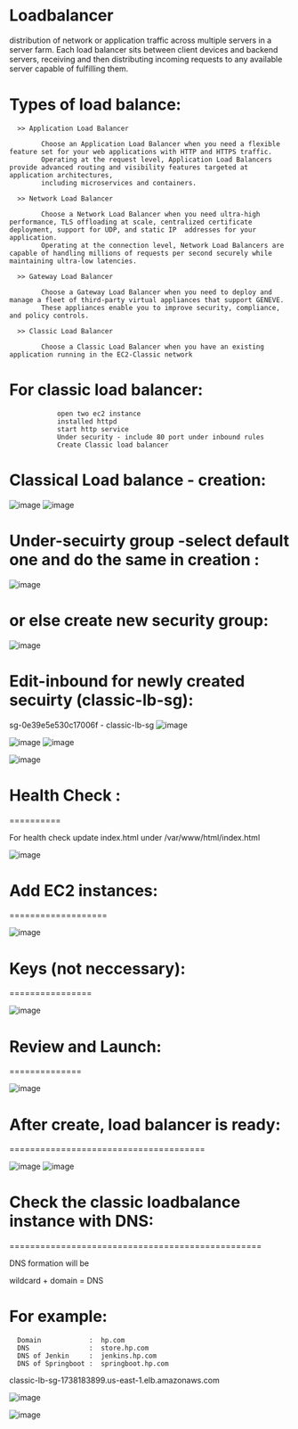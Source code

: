 # Loadbalancer
   distribution of network or application traffic across multiple servers in a server farm. 
   Each load balancer sits between client devices and backend servers, receiving and then distributing incoming requests to any available server capable of fulfilling them.
   
  Types of load balance:
  ======================
  
      >> Application Load Balancer
   
            Choose an Application Load Balancer when you need a flexible feature set for your web applications with HTTP and HTTPS traffic. 
            Operating at the request level, Application Load Balancers provide advanced routing and visibility features targeted at application architectures, 
            including microservices and containers.
            
      >> Network Load Balancer
      
            Choose a Network Load Balancer when you need ultra-high performance, TLS offloading at scale, centralized certificate deployment, support for UDP, and static IP  addresses for your application. 
            Operating at the connection level, Network Load Balancers are capable of handling millions of requests per second securely while maintaining ultra-low latencies.
            
      >> Gateway Load Balancer
      
            Choose a Gateway Load Balancer when you need to deploy and manage a fleet of third-party virtual appliances that support GENEVE. 
            These appliances enable you to improve security, compliance, and policy controls.
            
      >> Classic Load Balancer
      
            Choose a Classic Load Balancer when you have an existing application running in the EC2-Classic network
      
 
 # For classic load balancer:  
 
                open two ec2 instance 
                installed httpd 
                start http service
                Under security - include 80 port under inbound rules
                Create Classic load balancer
      
 
  Classical Load balance - creation:
   =====================

![image](https://user-images.githubusercontent.com/54719289/108116132-21066b80-70c1-11eb-8407-5c3f91bd7f95.png)
![image](https://user-images.githubusercontent.com/54719289/108116277-527f3700-70c1-11eb-9c71-5b1e41ee019f.png)

Under-secuirty group -select default one and do the same in creation :
=============================================

![image](https://user-images.githubusercontent.com/54719289/108116614-d89b7d80-70c1-11eb-98da-cee9c79c5699.png)

or else create new security group:
=================================

![image](https://user-images.githubusercontent.com/54719289/108117359-d1c13a80-70c2-11eb-852a-839ecd0e7af2.png)

Edit-inbound for newly created secuirty (classic-lb-sg):
=======================================================

sg-0e39e5e530c17006f - classic-lb-sg
![image](https://user-images.githubusercontent.com/54719289/108117520-02a16f80-70c3-11eb-928c-89a8a221fb86.png)

![image](https://user-images.githubusercontent.com/54719289/108117691-3f6d6680-70c3-11eb-867c-9eb250bf1431.png)
![image](https://user-images.githubusercontent.com/54719289/108117732-52803680-70c3-11eb-9187-c1d4f25ca419.png)

![image](https://user-images.githubusercontent.com/54719289/108118176-fa95ff80-70c3-11eb-9a87-be6ba423cb95.png)


# Health Check : 
==========

For health check update index.html under /var/www/html/index.html

![image](https://user-images.githubusercontent.com/54719289/108118346-3cbf4100-70c4-11eb-8d12-2371ce7f382d.png)


 
# Add EC2 instances:
===================

![image](https://user-images.githubusercontent.com/54719289/108119506-e94df280-70c5-11eb-8ae7-41d8666baee8.png)


# Keys (not neccessary):
================

![image](https://user-images.githubusercontent.com/54719289/108119627-15697380-70c6-11eb-86f7-f5b85cc83fe2.png)

# Review and Launch:
==============

![image](https://user-images.githubusercontent.com/54719289/108119691-27e3ad00-70c6-11eb-9395-a2ec6e2fbc69.png)

# After create, load balancer is ready:
======================================

![image](https://user-images.githubusercontent.com/54719289/108119808-5497c480-70c6-11eb-8ae2-751f26ceab43.png)
![image](https://user-images.githubusercontent.com/54719289/108119882-709b6600-70c6-11eb-9378-b236cac3bcf5.png)


# Check the classic loadbalance instance with DNS:
=================================================

DNS formation will be 

   wildcard + domain = DNS
   
   For example:
   ===========
   
      Domain            :  hp.com
      DNS               :  store.hp.com
      DNS of Jenkin     :  jenkins.hp.com
      DNS of Springboot :  springboot.hp.com

classic-lb-sg-1738183899.us-east-1.elb.amazonaws.com

![image](https://user-images.githubusercontent.com/54719289/108120681-aa20a100-70c7-11eb-96fd-358538413212.png)

![image](https://user-images.githubusercontent.com/54719289/108120626-9412e080-70c7-11eb-87e3-83733b2d8a5b.png)



